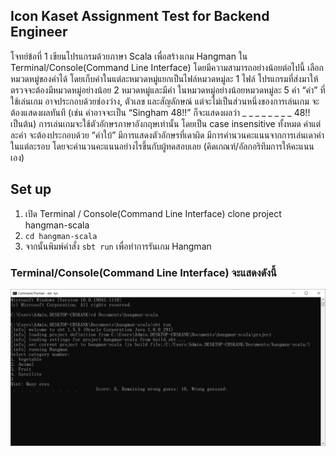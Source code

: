 ## Icon Kaset Assignment Test for Backend Engineer

โจทย์ข้อที่ 1 เขียนโปรแกรมด้วยภาษา Scala เพื่อสร้างเกม Hangman ใน Terminal/Console(Command Line Interface)
โดยมีความสามารถอย่างน้อยต่อไปนี้ เลือกหมวดหมู่ของคําได้ โดยเก็บคําในแต่ละหมวดหมู่แยกเป็นไฟล์หมวดหมู่ละ 1 ไฟล์ 
โปรแกรมที่ส่งมาให้ตรวจจะต้องมีหมวดหมู่อย่างน้อย 2 หมวดหมู่และมีคํา ในหมวดหมู่อย่างน้อยหมวดหมู่ละ 5 คํา 
“คํา” ที่ใช้เล่นเกม อาจประกอบด้วยช่องว่าง, ตัวเลข และสัญลักษณ์ แต่จะไม่เป็นส่วนหนึ่งของการเล่นเกม จะต้องแสดงผลทันที
(เช่น คําอาจจะเป็น “Singham 48!!” ก็จะแสดงผลว่า _ _ _ _ _ _ _ _ 48!! เป็นต้น) 
การเล่นเกมจะใช้ตัวอักษรภาษาอังกฤษเท่านั้น โดยเป็น case insensitive ทั้งหมด คําแต่ละคํา จะต้องประกอบด้วย “คําใบ้”
มีการแสดงตัวอักษรที่เดาผิด มีการคํานวนคะแนนจากการเล่นเดาคําในแต่ละรอบ โดยจะคํานวนคะแนนอย่างไรขึ้นกับผู้ทดสอบเลย (คิดเกณฑ์/อัลกอริทึมการให้คะแนนเอง)

## Set up
1. เปิด Terminal / Console(Command Line Interface) clone project hangman-scala 
2. `cd hangman-scala`
3. จากนั้นพิมพ์คำสั่ง `sbt run` เพื่อทำการรันเกม Hangman

### Terminal/Console(Command Line Interface) จะแสดงดังนี้
![](console.png)

